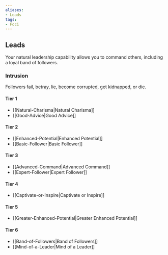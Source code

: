 ```yaml
---
aliases:
- Leads
tags:
- Foci
---
```


  
## Leads  
Your natural leadership capability allows you to command others, including a loyal band of followers.  
 ### Intrusion  
Followers fail, betray, lie, become corrupted, get kidnapped, or die.   
#### Tier 1    
* [[Natural-Charisma|Natural Charisma]]  
* [[Good-Advice|Good Advice]]  
#### Tier 2    
* [[Enhanced-Potential|Enhanced Potential]]  
* [[Basic-Follower|Basic Follower]]  
#### Tier 3    
  - [[Advanced-Command|Advanced Command]]  
  - [[Expert-Follower|Expert Follower]]  
#### Tier 4    
* [[Captivate-or-Inspire|Captivate or Inspire]]  
#### Tier 5    
* [[Greater-Enhanced-Potential|Greater Enhanced Potential]]  
#### Tier 6    
  - [[Band-of-Followers|Band of Followers]]  
  - [[Mind-of-a-Leader|Mind of a Leader]]